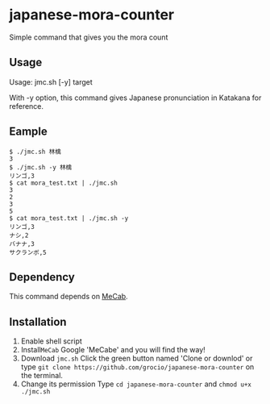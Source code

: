 # japanese-mora-counter
Simple command that gives you the mora count

## Usage
Usage: jmc.sh [-y] target

With -y option, this command gives Japanese pronunciation in Katakana for reference.

## Eample
```
$ ./jmc.sh 林檎
3
$ ./jmc.sh -y 林檎
リンゴ,3
$ cat mora_test.txt | ./jmc.sh
3
2
3
5
$ cat mora_test.txt | ./jmc.sh -y
リンゴ,3
ナシ,2
バナナ,3
サクランボ,5
```

## Dependency
This command depends on [MeCab](http://taku910.github.io/mecab/).

## Installation
1. Enable shell script
2. Install`MeCab`
Google 'MeCabe' and you will find the way!
3. Download `jmc.sh`
Click the green button named 'Clone or downlod' or type `git clone https://github.com/grocio/japanese-mora-counter` on the terminal.
4. Change its permission
Type `cd japanese-mora-counter` and `chmod u+x ./jmc.sh`
